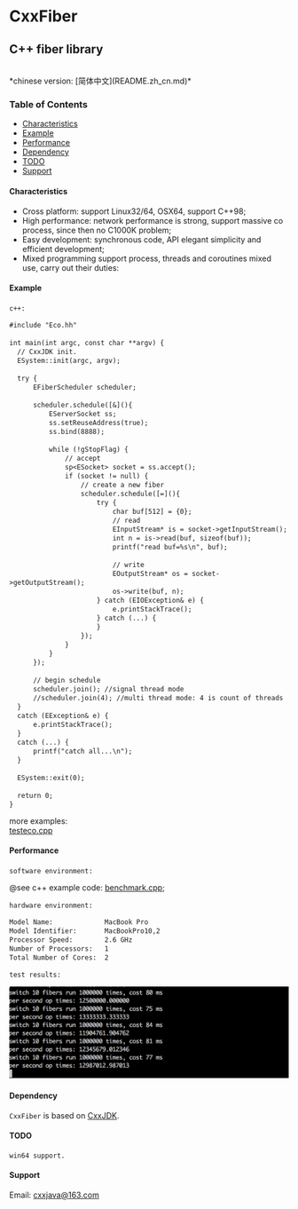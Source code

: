 # CxxFiber

## C++ fiber library

<br/>
*chinese version: [简体中文](README.zh_cn.md)*

### Table of Contents
  - [Characteristics](#characteristics)
  - [Example](#example)
  - [Performance](#performance)
  - [Dependency](#dependency)
  - [TODO](#todo)
  - [Support](#support)

#### Characteristics
* Cross platform: support Linux32/64, OSX64, support C++98;
* High performance: network performance is strong, support massive co process, since then no C1000K problem;
* Easy development: synchronous code, API elegant simplicity and efficient development;
* Mixed programming support process, threads and coroutines mixed use, carry out their duties: 

#### Example
  `c++:`
  
  ```
  #include "Eco.hh"
  
  int main(int argc, const char **argv) {
    // CxxJDK init.
    ESystem::init(argc, argv);
        
    try {
		EFiberScheduler scheduler;
		
		scheduler.schedule([&](){
			EServerSocket ss;
			ss.setReuseAddress(true);
			ss.bind(8888);

			while (!gStopFlag) {
				// accept
				sp<ESocket> socket = ss.accept();
				if (socket != null) {
					// create a new fiber
					scheduler.schedule([=](){
						try {
							char buf[512] = {0};
							// read
							EInputStream* is = socket->getInputStream();
							int n = is->read(buf, sizeof(buf));
							printf("read buf=%s\n", buf);

							// write
							EOutputStream* os = socket->getOutputStream();
							os->write(buf, n);
						} catch (EIOException& e) {
							e.printStackTrace();
						} catch (...) {
						}
					});
				}
			}
		});

		// begin schedule
		scheduler.join(); //signal thread mode
		//scheduler.join(4); //multi thread mode: 4 is count of threads
	}
	catch (EException& e) {
		e.printStackTrace();
	}
	catch (...) {
		printf("catch all...\n");
	}
    
    ESystem::exit(0);
    
    return 0;
  }
  
  ```

more examples:  
[testeco.cpp](test/testeco.cpp)  

#### Performance
`software environment:`

@see c++ example code: [benchmark.cpp](test/benchmark.cpp);


`hardware environment:`

```
Model Name:				MacBook Pro
Model Identifier:		MacBookPro10,2
Processor Speed:		2.6 GHz
Number of Processors:	1
Total Number of Cores:	2
```
`test results:`

![benchmark](img/benchmark.gif)

#### Dependency
`CxxFiber` is based on [CxxJDK](https://github.com/cxxjava/cxxjdk).  

#### TODO
    win64 support.

#### Support
Email: [cxxjava@163.com](mailto:cxxjava@163.com)

